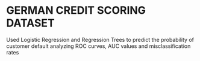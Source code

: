 # GERMAN CREDIT SCORING DATASET
 Used Logistic Regression and Regression Trees to predict the probability of customer default analyzing ROC curves, AUC values and misclassification rates

